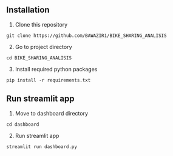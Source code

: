 ## Installation
1.  Clone this repository
```
git clone https://github.com/BAWAZIR1/BIKE_SHARING_ANALISIS
```
2.  Go to project directory
```
cd BIKE_SHARING_ANALISIS
```
3.  Install required python packages
```
pip install -r requirements.txt
```

## Run streamlit app
1. Move to dashboard directory
```
cd dashboard
```
2. Run streamlit app
```
streamlit run dashboard.py
```
